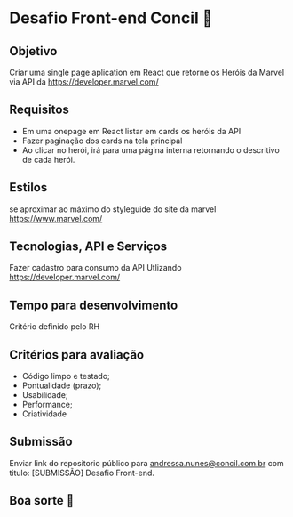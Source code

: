 # Desafio Front-end Concil 🧙

## Objetivo 
Criar uma single page aplication em React que retorne os Heróis da Marvel via API da https://developer.marvel.com/

## Requisitos
- Em uma onepage em React listar em cards os heróis da API
- Fazer paginação dos cards na tela principal
- Ao clicar no herói, irá para uma página interna retornando o descritivo de cada herói.

## Estilos
se aproximar ao máximo do styleguide do site da marvel https://www.marvel.com/

## Tecnologias, API e Serviços
Fazer cadastro para consumo da API Utlizando https://developer.marvel.com/

## Tempo para desenvolvimento
Critério definido pelo RH

## Critérios para avaliação

- Código limpo e testado;
- Pontualidade (prazo);
- Usabilidade;
- Performance;
- Criatividade

## Submissão
Enviar link do repositorio público para andressa.nunes@concil.com.br com titulo: [SUBMISSÃO] Desafio Front-end. 

## Boa sorte 🚀
